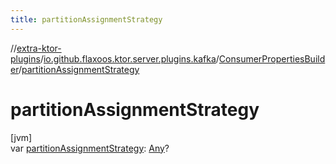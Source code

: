 ```yaml
---
title: partitionAssignmentStrategy
---
```

//[extra-ktor-plugins](../../../index.md)/[io.github.flaxoos.ktor.server.plugins.kafka](../index.md)/[ConsumerPropertiesBuilder](index.md)/[partitionAssignmentStrategy](partition-assignment-strategy.md)



# partitionAssignmentStrategy



[jvm]\
var [partitionAssignmentStrategy](partition-assignment-strategy.md): [Any](https://kotlinlang.org/api/latest/jvm/stdlib/kotlin/-any/index.md)?




